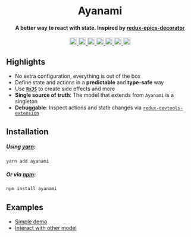 <h1 align="center">Ayanami</h1>
<h4 align="center">
  A better way to react with state. Inspired by <a href="https://github.com/LeetCode-OpenSource/redux-epics-decorator">redux-epics-decorator</a>
</h4>

<p align="center">
  <a href="https://github.com/LeetCode-OpenSource/ayanami/blob/master/LICENSE">
    <img height="20" alt="GitHub license" src="https://img.shields.io/badge/license-MIT-blue.svg" />
  </a>
  <a href="#contributing">
    <img height="20" alt="PRs Welcome" src="https://img.shields.io/badge/PRs-welcome-brightgreen.svg" />
  </a>
  <a href="https://github.com/prettier/prettier">
    <img height="20" alt="code style: prettier" src="https://img.shields.io/badge/code_style-prettier-ff69b4.svg?style=flat" />
  </a>
  <a href="https://www.npmjs.com/package/ayanami">
    <img height="20" alt="npm version" src="https://img.shields.io/npm/v/ayanami.svg?style=flat" />
  </a>
  <a href="https://codecov.io/gh/LeetCode-OpenSource/ayanami">
    <img height="20" alt="codecov" src="https://codecov.io/gh/LeetCode-OpenSource/ayanami/branch/master/graph/badge.svg" />
  </a>
  <a href="https://circleci.com/gh/LeetCode-OpenSource/ayanami">
    <img height="20" alt="CircleCI" src="https://badgen.net/circleci/github/LeetCode-OpenSource/ayanami/master" />
  </a>
  <a href="https://bundlephobia.com/result?p=ayanami">
    <img height="20" alt="minzipped size" src="https://badgen.net/bundlephobia/minzip/ayanami" />
  </a>
</p>

## Highlights
- No extra configuration, everything is out of the box
- Define state and actions in a __predictable__ and __type-safe__ way
- Use __[`RxJS`](https://rxjs-dev.firebaseapp.com)__ to create side effects and more
- __Single source of truth__: The model that extends from `Ayanami` is a singleton
- __Debuggable__: Inspect actions and state changes via [`redux-devtools-extension`](https://github.com/zalmoxisus/redux-devtools-extension)

## Installation
##### Using [yarn](https://yarnpkg.com/en/package/ayanami):
```bash
yarn add ayanami
```

##### Or via [npm](https://www.npmjs.com/package/ayanami):
```bash
npm install ayanami
```

## Examples
- [Simple demo](https://codesandbox.io/s/8111031lml)
- [Interact with other model](https://codesandbox.io/s/7jy59q34rj)

